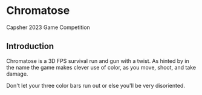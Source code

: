 # Chromatose
Capsher 2023 Game Competition

## Introduction
Chromatose is a 3D FPS survival run and gun with a twist. As hinted by in the name the game makes clever use of color, as you move, shoot, and take damage.

Don't let your three color bars run out or else you'll be very disoriented.
